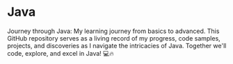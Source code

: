 # Java
Journey through Java:  My learning journey from basics to advanced. This GitHub repository serves as a living record of my progress, code samples, projects, and discoveries as I navigate the intricacies of Java. Together we'll code, explore, and excel in Java! 💻🔥

